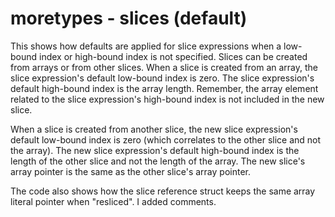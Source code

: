 # moretypes - slices (default)

This shows how defaults are applied for slice expressions when a low-bound index or high-bound index is not specified. Slices can be created from arrays or from other slices. When a slice is created from an array, the slice expression's default low-bound index is zero. The slice expression's default high-bound index is the array length. Remember, the array element related to the slice expression's high-bound index is not included in the new slice.

When a slice is created from another slice, the new slice expression's default low-bound index is zero (which correlates to the other slice and not the array). The new slice expression's default high-bound index is the length of the other slice and not the length of the array. The new slice's array pointer is the same as the other slice's array pointer.

The code also shows how the slice reference struct keeps the same array literal pointer when "resliced". I added comments.
